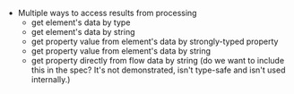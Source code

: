 - Multiple ways to access results from processing 
  - get element's data by type
  - get element's data by string
  - get property value from element's data by strongly-typed property
  - get property value from element's data by string
  - get property directly from flow data by string (do we want to include this in the spec? It's not demonstrated, isn't type-safe and isn't used internally.)

